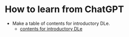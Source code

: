 # How to learn from ChatGPT
- Make a table of contents for introductory DLe.
  * [contents for introductory DLe]()
